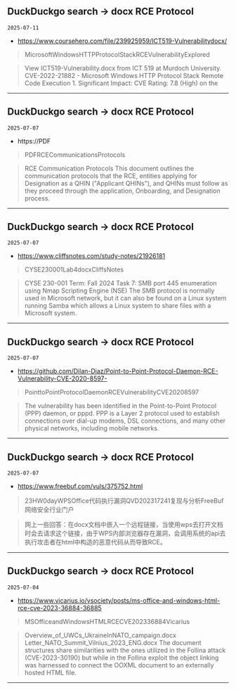 ## DuckDuckgo search -> docx RCE Protocol
`2025-07-11`

* https://www.coursehero.com/file/239925959/ICT519-Vulnerabilitydocx/

<blockquote>
 MicrosoftWindowsHTTPProtocolStackRCEVulnerabilityExplored
</blockquote>
<blockquote>
View ICT519-Vulnerability.docx from ICT 519 at Murdoch University. CVE-2022-21882 - Microsoft Windows HTTP Protocol Stack Remote Code Execution 1. Significant Impact: CVE Rating: 7.8 (High) on the
</blockquote>

---

## DuckDuckgo search -> docx RCE Protocol
`2025-07-07`

* https://PDF

<blockquote>
 PDFRCECommunicationsProtocols
</blockquote>
<blockquote>
RCE Communication Protocols This document outlines the communication protocols that the RCE, entities applying for Designation as a QHIN (&quot;Applicant QHINs&quot;), and QHINs must follow as they proceed through the application, Onboarding, and Designation process.
</blockquote>

---

## DuckDuckgo search -> docx RCE Protocol
`2025-07-07`

* https://www.cliffsnotes.com/study-notes/21926181

<blockquote>
 CYSE230001Lab4docxCliffsNotes
</blockquote>
<blockquote>
CYSE 230-001 Term: Fall 2024 Task 7: SMB port 445 enumeration using Nmap Scripting Engine (NSE) The SMB protocol is normally used in Microsoft network, but it can also be found on a Linux system running Samba which allows a Linux system to share files with a Microsoft system.
</blockquote>

---

## DuckDuckgo search -> docx RCE Protocol
`2025-07-07`

* https://github.com/Dilan-Diaz/Point-to-Point-Protocol-Daemon-RCE-Vulnerability-CVE-2020-8597-

<blockquote>
 PointtoPointProtocolDaemonRCEVulnerabilityCVE20208597
</blockquote>
<blockquote>
The vulnerability has been identified in the Point-to-Point Protocol (PPP) daemon, or pppd. PPP is a Layer 2 protocol used to establish connections over dial-up modems, DSL connections, and many other physical networks, including mobile networks.
</blockquote>

---

## DuckDuckgo search -> docx RCE Protocol
`2025-07-07`

* https://www.freebuf.com/vuls/375752.html

<blockquote>
 23HW0dayWPSOffice代码执行漏洞QVD202317241复现与分析FreeBuf网络安全行业门户
</blockquote>
<blockquote>
网上一些回答：在docx文档中嵌入一个远程链接，当使用wps去打开文档时会去请求这个链接，由于WPS内部浏览器存在漏洞，会调用系统的api去执行攻击者在html中构造的恶意代码从而导致RCE。
</blockquote>

---

## DuckDuckgo search -> docx RCE Protocol
`2025-07-04`

* https://www.vicarius.io/vsociety/posts/ms-office-and-windows-html-rce-cve-2023-36884-36885

<blockquote>
 MSOfficeandWindowsHTMLRCECVE202336884Vicarius
</blockquote>
<blockquote>
Overview_of_UWCs_UkraineInNATO_campaign.docx Letter_NATO_Summit_Vilnius_2023_ENG.docx The document structures share similarities with the ones utilized in the Follina attack (CVE-2023-30190) but while in the Follina exploit the object linking was harnessed to connect the OOXML document to an externally hosted HTML file.
</blockquote>

---

